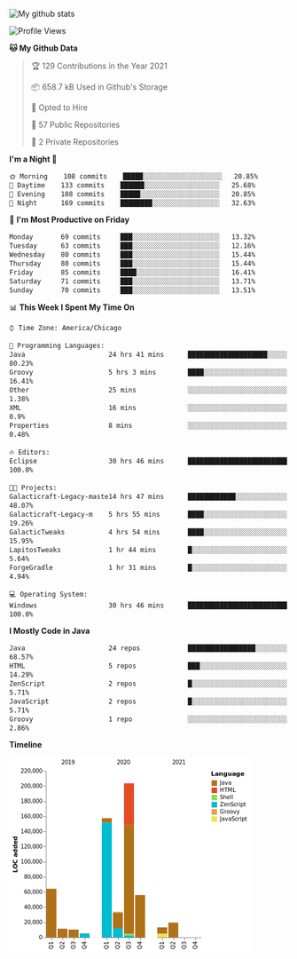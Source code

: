 ![My github stats](https://github-readme-stats.vercel.app/api?username=romvoid95&theme=gruvbox&include_all_commits=true&show_icons=true")

<!--START_SECTION:waka-->
![Profile Views](http://img.shields.io/badge/Profile%20Views-0-blue)

**🐱 My Github Data** 

> 🏆 129 Contributions in the Year 2021
 > 
> 📦 658.7 kB Used in Github's Storage 
 > 
> 💼 Opted to Hire
 > 
> 📜 57 Public Repositories 
 > 
> 🔑 2 Private Repositories  
 > 
**I'm a Night 🦉** 

```text
🌞 Morning    108 commits    █████░░░░░░░░░░░░░░░░░░░░   20.85% 
🌆 Daytime    133 commits    ██████░░░░░░░░░░░░░░░░░░░   25.68% 
🌃 Evening    108 commits    █████░░░░░░░░░░░░░░░░░░░░   20.85% 
🌙 Night      169 commits    ████████░░░░░░░░░░░░░░░░░   32.63%

```
📅 **I'm Most Productive on Friday** 

```text
Monday       69 commits     ███░░░░░░░░░░░░░░░░░░░░░░   13.32% 
Tuesday      63 commits     ███░░░░░░░░░░░░░░░░░░░░░░   12.16% 
Wednesday    80 commits     ███░░░░░░░░░░░░░░░░░░░░░░   15.44% 
Thursday     80 commits     ███░░░░░░░░░░░░░░░░░░░░░░   15.44% 
Friday       85 commits     ████░░░░░░░░░░░░░░░░░░░░░   16.41% 
Saturday     71 commits     ███░░░░░░░░░░░░░░░░░░░░░░   13.71% 
Sunday       70 commits     ███░░░░░░░░░░░░░░░░░░░░░░   13.51%

```


📊 **This Week I Spent My Time On** 

```text
⌚︎ Time Zone: America/Chicago

💬 Programming Languages: 
Java                     24 hrs 41 mins      ████████████████████░░░░░   80.23% 
Groovy                   5 hrs 3 mins        ████░░░░░░░░░░░░░░░░░░░░░   16.41% 
Other                    25 mins             ░░░░░░░░░░░░░░░░░░░░░░░░░   1.38% 
XML                      16 mins             ░░░░░░░░░░░░░░░░░░░░░░░░░   0.9% 
Properties               8 mins              ░░░░░░░░░░░░░░░░░░░░░░░░░   0.48%

🔥 Editors: 
Eclipse                  30 hrs 46 mins      █████████████████████████   100.0%

🐱‍💻 Projects: 
Galacticraft-Legacy-maste14 hrs 47 mins      ████████████░░░░░░░░░░░░░   48.07% 
Galacticraft-Legacy-m    5 hrs 55 mins       ████░░░░░░░░░░░░░░░░░░░░░   19.26% 
GalacticTweaks           4 hrs 54 mins       ████░░░░░░░░░░░░░░░░░░░░░   15.95% 
LapitosTweaks            1 hr 44 mins        █░░░░░░░░░░░░░░░░░░░░░░░░   5.64% 
ForgeGradle              1 hr 31 mins        █░░░░░░░░░░░░░░░░░░░░░░░░   4.94%

💻 Operating System: 
Windows                  30 hrs 46 mins      █████████████████████████   100.0%

```

**I Mostly Code in Java** 

```text
Java                     24 repos            █████████████████░░░░░░░░   68.57% 
HTML                     5 repos             ███░░░░░░░░░░░░░░░░░░░░░░   14.29% 
ZenScript                2 repos             █░░░░░░░░░░░░░░░░░░░░░░░░   5.71% 
JavaScript               2 repos             █░░░░░░░░░░░░░░░░░░░░░░░░   5.71% 
Groovy                   1 repo              ░░░░░░░░░░░░░░░░░░░░░░░░░   2.86%

```


**Timeline**

![Chart not found](https://raw.githubusercontent.com/ROMVoid95/ROMVoid95/master/charts/bar_graph.png) 


<!--END_SECTION:waka-->
